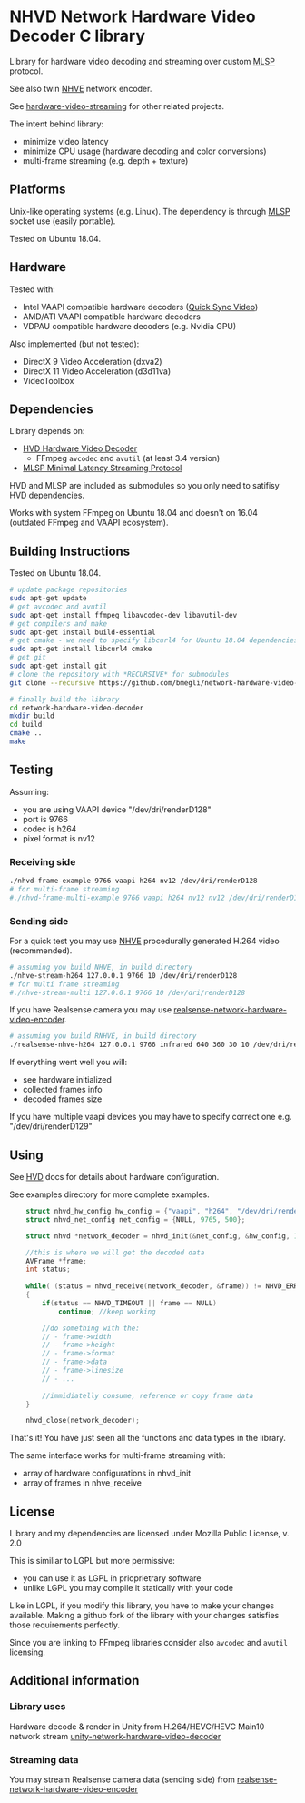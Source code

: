 # NHVD Network Hardware Video Decoder C library

Library for hardware video decoding and streaming over custom [MLSP](https://github.com/bmegli/minimal-latency-streaming-protocol) protocol.

See also twin [NHVE](https://github.com/bmegli/network-hardware-video-encoder) network encoder.

See [hardware-video-streaming](https://github.com/bmegli/hardware-video-streaming) for other related projects.

The intent behind library:
- minimize video latency
- minimize CPU usage (hardware decoding and color conversions)
- multi-frame streaming (e.g. depth + texture)

## Platforms 

Unix-like operating systems (e.g. Linux).
The dependency is through [MLSP](https://github.com/bmegli/minimal-latency-streaming-protocol) socket use (easily portable).

Tested on Ubuntu 18.04.

## Hardware

Tested with:
- Intel VAAPI compatible hardware decoders ([Quick Sync Video](https://ark.intel.com/Search/FeatureFilter?productType=processors&QuickSyncVideo=true))
- AMD/ATI VAAPI compatible hardware decoders
- VDPAU compatible hardware decoders (e.g. Nvidia GPU) 

Also implemented (but not tested):
- DirectX 9 Video Acceleration (dxva2)
- DirectX 11 Video Acceleration (d3d11va)
- VideoToolbox

## Dependencies

Library depends on:
- [HVD Hardware Video Decoder](https://github.com/bmegli/hardware-video-decoder)
	- FFmpeg `avcodec` and `avutil` (at least 3.4 version)
- [MLSP Minimal Latency Streaming Protocol](https://github.com/bmegli/minimal-latency-streaming-protocol)

HVD and MLSP are included as submodules so you only need to satifisy HVD dependencies.

Works with system FFmpeg on Ubuntu 18.04 and doesn't on 16.04 (outdated FFmpeg and VAAPI ecosystem).

## Building Instructions

Tested on Ubuntu 18.04.

``` bash
# update package repositories
sudo apt-get update 
# get avcodec and avutil
sudo apt-get install ffmpeg libavcodec-dev libavutil-dev
# get compilers and make 
sudo apt-get install build-essential
# get cmake - we need to specify libcurl4 for Ubuntu 18.04 dependencies problem
sudo apt-get install libcurl4 cmake
# get git
sudo apt-get install git
# clone the repository with *RECURSIVE* for submodules
git clone --recursive https://github.com/bmegli/network-hardware-video-decoder.git

# finally build the library
cd network-hardware-video-decoder
mkdir build
cd build
cmake ..
make
```

## Testing

Assuming:
- you are using VAAPI device "/dev/dri/renderD128"
- port is 9766
- codec is h264
- pixel format is nv12

### Receiving side

```bash
./nhvd-frame-example 9766 vaapi h264 nv12 /dev/dri/renderD128
# for multi-frame streaming
#./nhvd-frame-multi-example 9766 vaapi h264 nv12 nv12 /dev/dri/renderD128
```

### Sending side

For a quick test you may use [NHVE](https://github.com/bmegli/network-hardware-video-encoder) procedurally generated H.264 video (recommended).

```bash
# assuming you build NHVE, in build directory
./nhve-stream-h264 127.0.0.1 9766 10 /dev/dri/renderD128
# for multi frame streaming
#./nhve-stream-multi 127.0.0.1 9766 10 /dev/dri/renderD128
```

If you have Realsense camera you may use [realsense-network-hardware-video-encoder](https://github.com/bmegli/realsense-network-hardware-video-encoder).

```bash
# assuming you build RNHVE, in build directory
./realsense-nhve-h264 127.0.0.1 9766 infrared 640 360 30 10 /dev/dri/renderD128
```

If everything went well you will:
- see hardware initialized
- collected frames info
- decoded frames size

If you have multiple vaapi devices you may have to specify correct one e.g. "/dev/dri/renderD129"

## Using

See [HVD](https://github.com/bmegli/hardware-video-decoder) docs for details about hardware configuration.

See examples directory for more complete examples.

```C
	struct nhvd_hw_config hw_config = {"vaapi", "h264", "/dev/dri/renderD128", "bgr0"};
	struct nhvd_net_config net_config = {NULL, 9765, 500};

	struct nhvd *network_decoder = nhvd_init(&net_config, &hw_config, 1);

	//this is where we will get the decoded data	
	AVFrame *frame;
	int status;
	
	while( (status = nhvd_receive(network_decoder, &frame)) != NHVD_ERROR )
	{
		if(status == NHVD_TIMEOUT || frame == NULL)
			continue; //keep working

		//do something with the:
		// - frame->width
		// - frame->height
		// - frame->format
		// - frame->data
		// - frame->linesize
		// - ...
		
		//immidiatelly consume, reference or copy frame data
	}

	nhvd_close(network_decoder);
```

That's it! You have just seen all the functions and data types in the library.

The same interface works for multi-frame streaming with:
- array of hardware configurations in nhvd_init
- array of frames in nhve_receive

## License

Library and my dependencies are licensed under Mozilla Public License, v. 2.0

This is similiar to LGPL but more permissive:
- you can use it as LGPL in prioprietrary software
- unlike LGPL you may compile it statically with your code

Like in LGPL, if you modify this library, you have to make your changes available.
Making a github fork of the library with your changes satisfies those requirements perfectly.

Since you are linking to FFmpeg libraries consider also `avcodec` and `avutil` licensing.

## Additional information

### Library uses

Hardware decode & render in Unity from H.264/HEVC/HEVC Main10 network stream [unity-network-hardware-video-decoder](https://github.com/bmegli/unity-network-hardware-video-decoder)

### Streaming data

You may stream Realsense camera data (sending side) from [realsense-network-hardware-video-encoder
](https://github.com/bmegli/realsense-network-hardware-video-encoder)
